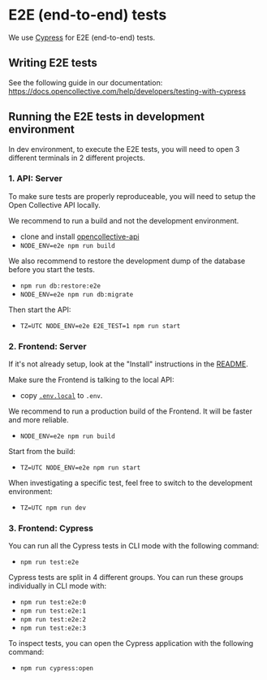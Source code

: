 # E2E (end-to-end) tests

We use [Cypress](https://www.cypress.io/) for E2E (end-to-end) tests.

## Writing E2E tests

See the following guide in our documentation:
https://docs.opencollective.com/help/developers/testing-with-cypress

## Running the E2E tests in development environment

In dev environment, to execute the E2E tests, you will need to open 3 different terminals in 2 different projects.

### 1. API: Server

To make sure tests are properly reproduceable, you will need to setup the Open Collective API locally.

We recommend to run a build and not the development environment.

- clone and install [opencollective-api](https://github.com/opencollective/opencollective-api)
- `NODE_ENV=e2e npm run build`

We also recommend to restore the development dump of the database before you start the tests.

- `npm run db:restore:e2e`
- `NODE_ENV=e2e npm run db:migrate`

Then start the API:

- `TZ=UTC NODE_ENV=e2e E2E_TEST=1 npm run start`

### 2. Frontend: Server

If it's not already setup, look at the "Install" instructions in the [README](README.md).

Make sure the Frontend is talking to the local API:

- copy [`.env.local`](.env.local) to `.env`.

We recommend to run a production build of the Frontend. It will be faster and more reliable.

- `NODE_ENV=e2e npm run build`

Start from the build:

- `TZ=UTC NODE_ENV=e2e npm run start`

When investigating a specific test, feel free to switch to the development environment:

- `TZ=UTC npm run dev`

### 3. Frontend: Cypress

You can run all the Cypress tests in CLI mode with the following command:

- `npm run test:e2e`

Cypress tests are split in 4 different groups. You can run these groups individually in CLI mode with:

- `npm run test:e2e:0`
- `npm run test:e2e:1`
- `npm run test:e2e:2`
- `npm run test:e2e:3`

To inspect tests, you can open the Cypress application with the following command:

- `npm run cypress:open`
